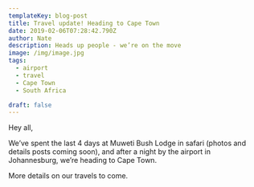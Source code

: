```yaml
---
templateKey: blog-post
title: Travel update! Heading to Cape Town
date: 2019-02-06T07:28:42.790Z
author: Nate
description: Heads up people - we’re on the move
image: /img/image.jpg
tags:
  - airport
  - travel
  - Cape Town
  - South Africa

draft: false
---
```

Hey all,

We’ve spent the last 4 days at Muweti Bush Lodge in safari (photos and details posts coming soon), and after a night by the airport in Johannesburg, we’re heading to Cape Town. 

More details on our travels to come.
